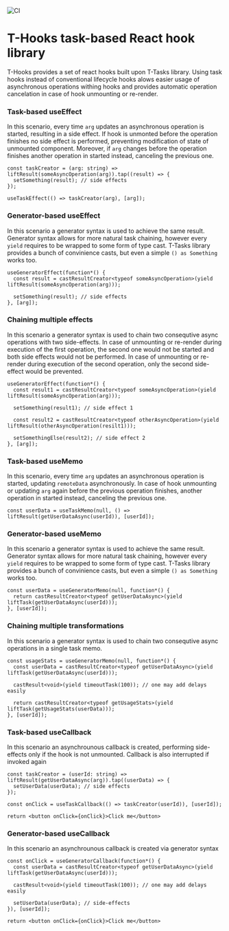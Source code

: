![CI](https://github.com/lammonaaf/t-hooks/workflows/CI/badge.svg)

# T-Hooks task-based React hook library

T-Hooks provides a set of react hooks built upon T-Tasks library. Using task hooks instead of conventional lifecycle hooks alows easier usage of asynchronous operations withing hooks and provides automatic operation cancelation in case of hook unmounting or re-render.

### Task-based useEffect

In this scenario, every time ```arg``` updates an asynchronous operation is started, resulting in a side effect. If hook is unmonted before the operation finishes no side effect is performed, preventing modification of state of unmounted component. Moreover, if ```arg``` changes before the operation finishes another operation in started instead, canceling the previous one.

```tsx
const taskCreator = (arg: string) => liftResult(someAsyncOperation(arg)).tap((result) => {
  setSomething(result); // side effects
});

useTaskEffect(() => taskCreator(arg), [arg]);
```

### Generator-based useEffect

In this scenario a generator syntax is used to achieve the same result. Generator syntax allows for more natural task chaining, however every ```yield``` requires to be wrapped to some form of type cast. T-Tasks library provides a bunch of convinience casts, but even a simple ```() as Something``` works too.

```tsx
useGeneratorEffect(function*() {
  const result = castResultCreator<typeof someAsyncOperation>(yield liftResult(someAsyncOperation(arg)));

  setSomething(result); // side effects
}, [arg]);
```

### Chaining multiple effects

In this scenario a generator syntax is used to chain two consequtive async operations with two side-effects. In case of unmounting or re-render during execution of the first operation, the second one would not be started and both side effects would not be performed. In case of unmounting or re-render during execution of the second operation, only the second side-effect would be prevented. 

```tsx
useGeneratorEffect(function*() {
  const result1 = castResultCreator<typeof someAsyncOperation>(yield liftResult(someAsyncOperation(arg)));

  setSomething(result1); // side effect 1

  const result2 = castResultCreator<typeof otherAsyncOperation>(yield liftResult(otherAsyncOperation(resilt1)));

  setSomethingElse(result2); // side effect 2
}, [arg]);
```

### Task-based useMemo

In this scenario, every time ```arg``` updates an asynchronous operation is started, updating ```remoteData``` asynchronously. In case of hook unmounting or updating ```arg``` again before the previous operation finishes, another operation in started instead, canceling the previous one.

```tsx
const userData = useTaskMemo(null, () => liftResult(getUserDataAsync(userId)), [userId]);
```

### Generator-based useMemo

In this scenario a generator syntax is used to achieve the same result. Generator syntax allows for more natural task chaining, however every ```yield``` requires to be wrapped to some form of type cast. T-Tasks library provides a bunch of convinience casts, but even a simple ```() as Something``` works too.

```tsx
const userData = useGeneratorMemo(null, function*() {
  return castResultCreator<typeof getUserDataAsync>(yield liftTask(getUserDataAsync(userId)));
}, [userId]);
```

### Chaining multiple transformations

In this scenario a generator syntax is used to chain two consequtive async operations in a single task memo.

```tsx
const usageStats = useGeneratorMemo(null, function*() {
  const userData = castResultCreator<typeof getUserDataAsync>(yield liftTask(getUserDataAsync(userId)));

  castResult<void>(yield timeoutTask(100)); // one may add delays easily

  return castResultCreator<typeof getUsageStats>(yield liftTask(getUsageStats(userData)));
}, [userId]);
```

### Task-based useCallback

In this scenario an asynchrounous callback is created, performing side-effects only if the hook is not unmounted. Callback is also interrupted if invoked again

```tsx
const taskCreator = (userId: string) => liftResult(getUserDataAsync(arg)).tap((userData) => {
  setUserData(userData); // side effects
});

const onClick = useTaskCallback(() => taskCreator(userId)), [userId]);

return <button onClick={onClick}>Click me</button>
```

### Generator-based useCallback

In this scenario an asynchrounous callback is created via generator syntax

```tsx
const onClick = useGeneratorCallback(function*() {
  const userData = castResultCreator<typeof getUserDataAsync>(yield liftTask(getUserDataAsync(userId)));

  castResult<void>(yield timeoutTask(100)); // one may add delays easily

  setUserData(userData); // side-effects
}), [userId]);

return <button onClick={onClick}>Click me</button>
```
